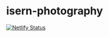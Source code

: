 
# isern-photography

[![Netlify Status](https://api.netlify.com/api/v1/badges/828913eb-95ca-4c5a-a389-8dbb33df6d39/deploy-status)](https://app.netlify.com/sites/peaceful-pike-468055/deploys)
